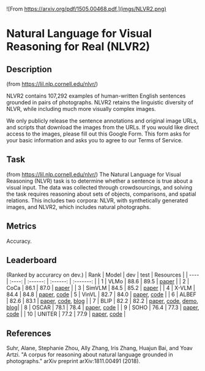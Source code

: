![From https://arxiv.org/pdf/1505.00468.pdf.](imgs/NLVR2.png)

# Natural Language for Visual Reasoning for Real (NLVR2)

## Description
(from https://lil.nlp.cornell.edu/nlvr/)

NLVR2 contains 107,292 examples of human-written English sentences grounded in pairs of photographs. NLVR2 retains the linguistic diversity of NLVR, while including much more visually complex images.

We only publicly release the sentence annotations and original image URLs, and scripts that download the images from the URLs. If you would like direct access to the images, please fill out this Google Form. This form asks for your basic information and asks you to agree to our Terms of Service.


## Task
(from https://lil.nlp.cornell.edu/nlvr/)
The Natural Language for Visual Reasoning (NLVR) task is to determine whether a sentence is true about a visual input. The data was collected through crowdsourcings, and solving the task requires reasoning about sets of objects, comparisons, and spatial relations. This includes two corpora: NLVR, with synthetically generated images, and NLVR2, which includes natural photographs.


## Metrics
Accuracy.

## Leaderboard
(Ranked by accurarcy on dev.)
| Rank | Model  | dev | test | Resources |
| ---- | :----: | :------: | :------: | :-------: |
| 1    |  VLMo  |   88.6   |   89.5   |  [paper](https://arxiv.org/pdf/2111.02358.pdf) |
| 2    |  CoCa  |   86.1   |   87.0   |  [paper](https://arxiv.org/pdf/2205.01917.pdf) |
| 3    | SimVLM  |   84.5   |   85.2   | [paper](https://openreview.net/pdf?id=GUrhfTuf_3) |
| 4    | X-VLM  | 84.4  | 84.8  |  [paper](https://arxiv.org/pdf/2111.08276v3.pdf), [code](https://github.com/zengyan-97/X-VLM)
| 5    | VinVL  | 82.7 | 84.0 |                                                                          [paper](https://arxiv.org/pdf/2101.00529.pdf), [code](https://github.com/pzzhang/VinVL)                                                                           |
| 6    | ALBEF  |   82.6   |   83.1   |  [paper](https://arxiv.org/abs/2107.07651), [code](https://github.com/salesforce/ALBEF), [blog](https://blog.salesforceairesearch.com/align-before-fuse/)                                                 |
| 7    | BLIP  |   82.2   |   82.2   | [paper](https://arxiv.org/pdf/2201.12086.pdf), [code](https://github.com/salesforce/BLIP), [demo](https://huggingface.co/spaces/Salesforce/BLIP), [blog](https://blog.salesforceairesearch.com/blip-bootstrapping-language-image-pretraining/)|
| 8    |  OSCAR  |  78.1  | 78.4 |                           [paper](https://arxiv.org/pdf/2004.06165v5.pdf), [code](https://github.com/microsoft/Oscar)                            |
| 9    | SOHO  |   76.4   |   77.3  | [paper](https://arxiv.org/pdf/2104.03135.pdf), [code](https://github.com/researchmm/soho) |
| 10    | UNITER | 77.2  | 77.9 |                                                          [paper](https://www.ecva.net/papers/eccv_2020/papers_ECCV/papers/123750103.pdf), [code](https://github.com/ChenRocks/UNITER)                                                          |


## References
Suhr, Alane, Stephanie Zhou, Ally Zhang, Iris Zhang, Huajun Bai, and Yoav Artzi. "A corpus for reasoning about natural language grounded in photographs." arXiv preprint arXiv:1811.00491 (2018).
